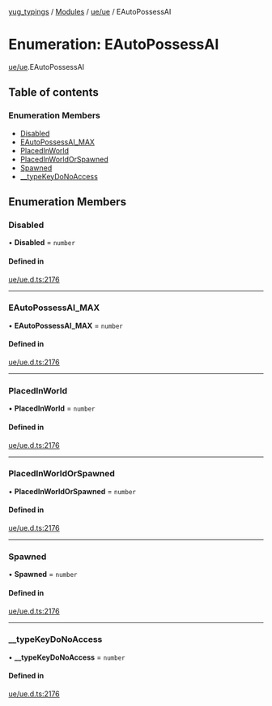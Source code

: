 [yug_typings](../README.md) / [Modules](../modules.md) / [ue/ue](../modules/ue_ue.md) / EAutoPossessAI

# Enumeration: EAutoPossessAI

[ue/ue](../modules/ue_ue.md).EAutoPossessAI

## Table of contents

### Enumeration Members

- [Disabled](ue_ue.EAutoPossessAI.md#disabled)
- [EAutoPossessAI\_MAX](ue_ue.EAutoPossessAI.md#eautopossessai_max)
- [PlacedInWorld](ue_ue.EAutoPossessAI.md#placedinworld)
- [PlacedInWorldOrSpawned](ue_ue.EAutoPossessAI.md#placedinworldorspawned)
- [Spawned](ue_ue.EAutoPossessAI.md#spawned)
- [\_\_typeKeyDoNoAccess](ue_ue.EAutoPossessAI.md#__typekeydonoaccess)

## Enumeration Members

### Disabled

• **Disabled** = `number`

#### Defined in

[ue/ue.d.ts:2176](https://github.com/YugMetaverse/yug_typings/blob/b7d9b19/ue/ue.d.ts#L2176)

___

### EAutoPossessAI\_MAX

• **EAutoPossessAI\_MAX** = `number`

#### Defined in

[ue/ue.d.ts:2176](https://github.com/YugMetaverse/yug_typings/blob/b7d9b19/ue/ue.d.ts#L2176)

___

### PlacedInWorld

• **PlacedInWorld** = `number`

#### Defined in

[ue/ue.d.ts:2176](https://github.com/YugMetaverse/yug_typings/blob/b7d9b19/ue/ue.d.ts#L2176)

___

### PlacedInWorldOrSpawned

• **PlacedInWorldOrSpawned** = `number`

#### Defined in

[ue/ue.d.ts:2176](https://github.com/YugMetaverse/yug_typings/blob/b7d9b19/ue/ue.d.ts#L2176)

___

### Spawned

• **Spawned** = `number`

#### Defined in

[ue/ue.d.ts:2176](https://github.com/YugMetaverse/yug_typings/blob/b7d9b19/ue/ue.d.ts#L2176)

___

### \_\_typeKeyDoNoAccess

• **\_\_typeKeyDoNoAccess** = `number`

#### Defined in

[ue/ue.d.ts:2176](https://github.com/YugMetaverse/yug_typings/blob/b7d9b19/ue/ue.d.ts#L2176)

